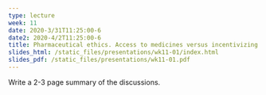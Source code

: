 ```yaml
---
type: lecture
week: 11
date: 2020-3/31T11:25:00-6
date2: 2020-4/2T11:25:00-6
title: Pharmaceutical ethics. Access to medicines versus incentivizing research and development.
slides_html: /static_files/presentations/wk11-01/index.html
slides_pdf: /static_files/presentations/wk11-01.pdf
---
```

Write a 2-3 page summary of the discussions.
